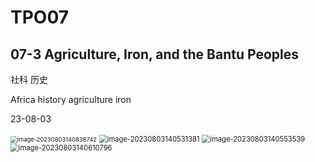 # TPO07



## 07-3 Agriculture, Iron, and the Bantu Peoples

社科 历史

Africa history agriculture iron

23-08-03

<img src="https://cdn.jsdelivr.net/gh/Zhu-Shatong/cloudimg/img/image-20230803140838742.png" alt="image-20230803140838742" style="zoom:67%;" />

<img src="https://cdn.jsdelivr.net/gh/Zhu-Shatong/cloudimg/img/image-20230803140531381.png" alt="image-20230803140531381" style="zoom: 80%;" />

<img src="https://cdn.jsdelivr.net/gh/Zhu-Shatong/cloudimg/img/image-20230803140553539.png" alt="image-20230803140553539" style="zoom: 80%;" />

<img src="https://cdn.jsdelivr.net/gh/Zhu-Shatong/cloudimg/img/image-20230803140610796.png" alt="image-20230803140610796" style="zoom: 80%;" />